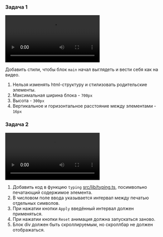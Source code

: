 ### Задача 1

![Задача 1](src/assets/step-1.webm)

Добавить стили, чтобы блок `main` начал выглядеть и вести себя как на видео.

1. Нельзя изменять html-структуру и стилизовать родительские элементы.
2. Максимальная ширина блока - `700px`
3. Высота - `300px`
4. Вертикальное и горизонтальное расстояние между элементами - `16px`

### Задача 2

![Задача 2](src/assets/step-2.webm)

1. Добавить код в функцию `typing` [src/lib/typing.ts](src/lib/typing.ts), посимвольно печатающий содержимое элемента.
2. В числовом поле ввода указывается интервал между печатью отдельных символов.
3. При нажатии кнопки `Apply` введённый интервал должен применяться.
4. При нажатии кнопки `Reset` анимация должна запускаться заново.
5. Блок div должен быть скроллируемым, но скроллбар не должен отображаться.
